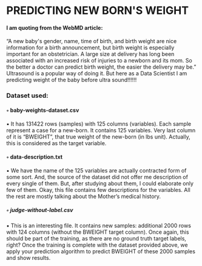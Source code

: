 # PREDICTING NEW BORN'S WEIGHT

#### I am quoting from the WebMD article:
“A new baby's gender, name, time of birth, and birth weight are nice information for a birth
announcement, but birth weight is especially important for an obstetrician. A large size at delivery has
long been associated with an increased risk of injuries to a newborn and its mom. So the better a doctor
can predict birth weight, the easier the delivery may be.” Ultrasound is a popular way of doing it. But here as a Data Scientist I am predicting weight of the baby before ultra sound!!!!!!

### Dataset used: 

#### ◦ baby-weights-dataset.csv
▪ It has 131422 rows (samples) with 125 columns (variables). Each sample represent a case for a new-born. It contains 125 variables. Very last
column of it is “BWEIGHT”, that true weight of the new-born (in lbs unit). Actually, this is considered as the target variable.
#### ◦ data-description.txt
▪ We have the name of the 125 variables are actually contracted form of some sort. And, the source of the dataset did not offer me description of every single of them.
But, after studying about them, I could elaborate only few of them. Okay, this file contains few descriptions for the variables. All the rest are
mostly talking about the Mother’s medical history.
##### ◦ judge-without-label.csv
▪ This is an interesting file. It contains new samples: additional 2000 rows with 124 columns (without the BWEIGHT target column). Once again, this should be part of the
training, as there are no ground truth target labels, right? Once the training is complete with the dataset provided above, we apply your prediction algorithm to predict
BWEIGHT of these 2000 samples and show results.


